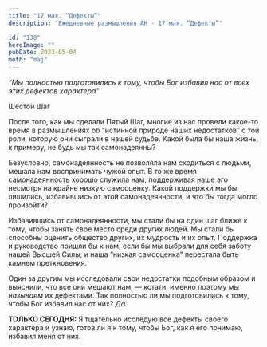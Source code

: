 ```yaml
---
title: "17 мая. “Дефекты”"
description: "Ежедневные размышления АН - 17 мая. “Дефекты”"

id: "138"
heroImage: ""
pubDate: 2023-05-04
moth: "maj"
---
```


_“Мы полностью подготовились к тому, чтобы Бог избавил нас от всех этих
дефектов характера”_

Шестой Шаг

После того, как мы сделали Пятый Шаг, многие из нас провели какое-то время в
размышлениях об “истинной природе наших недостатков” о той роли, которую они
сыграли в нашей судьбе. Какой была бы наша жизнь, к примеру, не будь мы так
самонадеянны?

Безусловно, самонадеянность не позволяла нам сходиться с людьми, мешала нам
воспринимать чужой опыт. В то же время самонадеянность хорошо служила нам,
поддерживая наше эго несмотря на крайне низкую самооценку. Какой поддержки мы
бы лишились, избавившись от этой самонадеянности, и что бы тогда могло
произойти?

Избавившись от самонадеянности, мы стали бы на один шаг ближе к тому, чтобы
занять свое место среди других людей. Мы стали бы способны оценить общество
других, их мудрость и их опыт. Поддержка и руководство пришли бы к нам, если
бы мы выбрали для себя заботу нашей Высшей Силы; и наша “низкая самооценка”
перестала быть камнем преткновения.

Один за другим мы исследовали свои недостатки подобным образом и выяснили, что
все они мешают нам, — кстати, именно поэтому мы _называем_ их дефектами. Так
полностью ли мы подготовились к тому, чтобы Бог избавил нас от них? _Да._

**ТОЛЬКО СЕГОДНЯ:** Я тщательно исследую все дефекты своего характера и узнаю,
готов ли я к тому, чтобы Бог, как я его понимаю, избавил меня от них.
